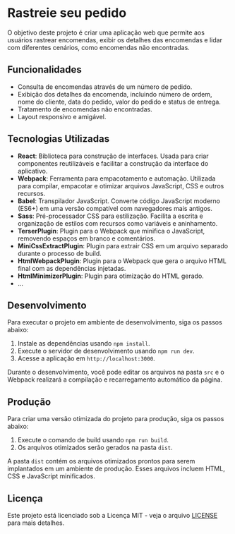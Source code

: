
# Rastreie seu pedido

O objetivo deste projeto é criar uma aplicação web que permite aos usuários rastrear encomendas, exibir os detalhes das encomendas e lidar com diferentes cenários, como encomendas não encontradas.

## Funcionalidades

- Consulta de encomendas através de um número de pedido.
- Exibição dos detalhes da encomenda, incluindo número de ordem, nome do cliente, data do pedido, valor do pedido e status de entrega.
- Tratamento de encomendas não encontradas.
- Layout responsivo e amigável.

## Tecnologias Utilizadas

- **React**: Biblioteca para construção de interfaces. Usada para criar componentes reutilizáveis e facilitar a construção da interface do aplicativo.
- **Webpack**: Ferramenta para empacotamento e automação. Utilizada para compilar, empacotar e otimizar arquivos JavaScript, CSS e outros recursos.
- **Babel**: Transpilador JavaScript. Converte código JavaScript moderno (ES6+) em uma versão compatível com navegadores mais antigos.
- **Sass**: Pré-processador CSS para estilização. Facilita a escrita e organização de estilos com recursos como variáveis e aninhamento.
- **TerserPlugin**: Plugin para o Webpack que minifica o JavaScript, removendo espaços em branco e comentários.
- **MiniCssExtractPlugin**: Plugin para extrair CSS em um arquivo separado durante o processo de build.
- **HtmlWebpackPlugin**: Plugin para o Webpack que gera o arquivo HTML final com as dependências injetadas.
- **HtmlMinimizerPlugin**: Plugin para otimização do HTML gerado.
- ...

## Desenvolvimento

Para executar o projeto em ambiente de desenvolvimento, siga os passos abaixo:

1. Instale as dependências usando `npm install`.
2. Execute o servidor de desenvolvimento usando `npm run dev`.
3. Acesse a aplicação em `http://localhost:3000`.

Durante o desenvolvimento, você pode editar os arquivos na pasta `src` e o Webpack realizará a compilação e recarregamento automático da página.

## Produção

Para criar uma versão otimizada do projeto para produção, siga os passos abaixo:

1. Execute o comando de build usando `npm run build`.
2. Os arquivos otimizados serão gerados na pasta `dist`.

A pasta `dist` contém os arquivos otimizados prontos para serem implantados em um ambiente de produção. Esses arquivos incluem HTML, CSS e JavaScript minificados.

## Licença

Este projeto está licenciado sob a Licença MIT - veja o arquivo [LICENSE](LICENSE) para mais detalhes.


